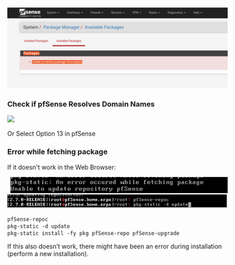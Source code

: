 ![](../../../../Cybersecurity/Imagens/Pasted%20image%2020240616131125.png)

### Check if pfSense Resolves Domain Names

![](../../../../Imagens/Pasted%20image%2020240616131417.png)

Or Select Option 13 in pfSense



### Error while fetching package

If it doesn't work in the Web Browser:

![](../../../../Cybersecurity/Imagens/Pasted%20image%2020240616132819.png)
![](../../../../Cybersecurity/Imagens/Pasted%20image%2020240616132908.png)

````shell
pfSense-repoc
pkg-static -d update
pkg-static install -fy pkg pfSense-repo pfSense-upgrade
`````


If this also doesn’t work, there might have been an error during installation (perform a new installation).
